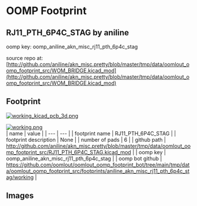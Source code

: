 # OOMP Footprint  
## RJ11_PTH_6P4C_STAG  by aniline  
  
oomp key: oomp_aniline_akn_misc_rj11_pth_6p4c_stag  
  
source repo at: [http://github.com/aniline/akn_misc.pretty/blob/master/tmp/data/oomlout_oomp_footprint_src/WOM_BRIDGE.kicad_mod](http://github.com/aniline/akn_misc.pretty/blob/master/tmp/data/oomlout_oomp_footprint_src/WOM_BRIDGE.kicad_mod)  
## Footprint  
  
[![working_kicad_pcb_3d.png](working_kicad_pcb_3d_600.png)](working_kicad_pcb_3d.png)  
  
[![working.png](working_600.png)](working.png)  
| name | value | 
| --- | --- | 
| footprint name | RJ11_PTH_6P4C_STAG | 
| footprint description | None | 
| number of pads | 6 | 
| github path | http://github.com/aniline/akn_misc.pretty/blob/master/tmp/data/oomlout_oomp_footprint_src/RJ11_PTH_6P4C_STAG.kicad_mod | 
| oomp key | oomp_aniline_akn_misc_rj11_pth_6p4c_stag | 
| oomp bot github | https://github.com/oomlout/oomlout_oomp_footprint_bot/tree/main/tmp/data/oomlout_oomp_footprint_src/footprints/aniline_akn_misc_rj11_pth_6p4c_stag/working | 
## Images  
